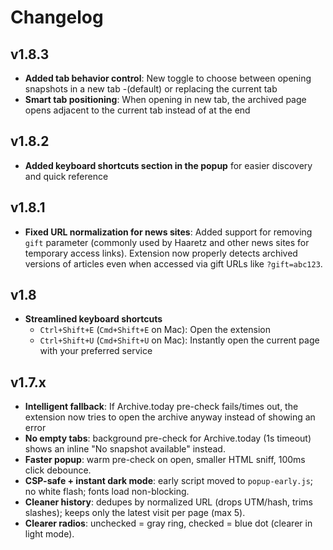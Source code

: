 # Changelog

## v1.8.3

- **Added tab behavior control**: New toggle to choose between opening snapshots in a new tab -(default) or replacing the current tab
- **Smart tab positioning**: When opening in new tab, the archived page opens adjacent to the current tab instead of at the end

## v1.8.2
- **Added keyboard shortcuts section in the popup** for easier discovery and quick reference

## v1.8.1
- **Fixed URL normalization for news sites**: Added support for removing `gift` parameter (commonly used by Haaretz and other news sites for temporary access links). Extension now properly detects archived versions of articles even when accessed via gift URLs like `?gift=abc123`.

## v1.8
- **Streamlined keyboard shortcuts**  
  - `Ctrl+Shift+E` (`Cmd+Shift+E` on Mac): Open the extension  
  - `Ctrl+Shift+U` (`Cmd+Shift+U` on Mac): Instantly open the current page with your preferred service  

## v1.7.x
- **Intelligent fallback**: If Archive.today pre-check fails/times out, the extension now tries to open the archive anyway instead of showing an error
- **No empty tabs**: background pre-check for Archive.today (1s timeout) shows an inline "No snapshot available" instead.  
- **Faster popup**: warm pre-check on open, smaller HTML sniff, 100ms click debounce.  
- **CSP-safe + instant dark mode**: early script moved to `popup-early.js`; no white flash; fonts load non-blocking.  
- **Cleaner history**: dedupes by normalized URL (drops UTM/hash, trims slashes); keeps only the latest visit per page (max 5).  
- **Clearer radios**: unchecked = gray ring, checked = blue dot (clearer in light mode).
